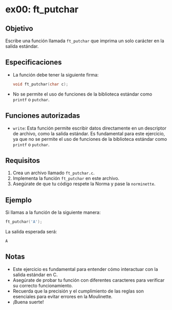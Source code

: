 # ex00: ft_putchar

## Objetivo
Escribe una función llamada `ft_putchar` que imprima un solo carácter en la salida estándar.

## Especificaciones
- La función debe tener la siguiente firma:
    ```c
    void ft_putchar(char c);
    ```
- No se permite el uso de funciones de la biblioteca estándar como `printf` o `putchar`.

## Funciones autorizadas
- `write`: Esta función permite escribir datos directamente en un descriptor de archivo, como la salida estándar. Es fundamental para este ejercicio, ya que no se permite el uso de funciones de la biblioteca estándar como `printf` o `putchar`.

## Requisitos
1. Crea un archivo llamado `ft_putchar.c`.
2. Implementa la función `ft_putchar` en este archivo.
3. Asegúrate de que tu código respete la Norma y pase la `norminette`.

## Ejemplo
Si llamas a la función de la siguiente manera:
```c
ft_putchar('A');
```
La salida esperada será:
```
A
```

## Notas
- Este ejercicio es fundamental para entender cómo interactuar con la salida estándar en C.
- Asegúrate de probar tu función con diferentes caracteres para verificar su correcto funcionamiento.
- Recuerda que la precisión y el cumplimiento de las reglas son esenciales para evitar errores en la Moulinette.
- ¡Buena suerte!
